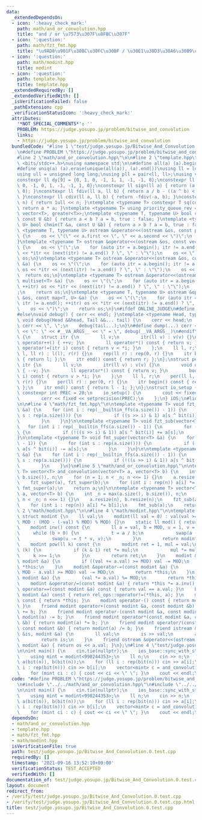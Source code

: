 ```yaml
---
data:
  _extendedDependsOn:
  - icon: ':heavy_check_mark:'
    path: math/and_or_convolution.hpp
    title: "and / or \u7573\u307F\u8FBC\u307F"
  - icon: ':question:'
    path: math/fzt_fmt.hpp
    title: "\u9AD8\u901F\u30BC\u30FC\u30BF / \u30E1\u30D3\u30A6\u30B9\u5909\u63DB"
  - icon: ':question:'
    path: math/modint.hpp
    title: modint
  - icon: ':question:'
    path: template.hpp
    title: template.hpp
  _extendedRequiredBy: []
  _extendedVerifiedWith: []
  _isVerificationFailed: false
  _pathExtension: cpp
  _verificationStatusIcon: ':heavy_check_mark:'
  attributes:
    '*NOT_SPECIAL_COMMENTS*': ''
    PROBLEM: https://judge.yosupo.jp/problem/bitwise_and_convolution
    links:
    - https://judge.yosupo.jp/problem/bitwise_and_convolution
  bundledCode: "#line 1 \"test/judge.yosupo.jp/Bitwise_And_Convolution.0.test.cpp\"\
    \n#define PROBLEM \"https://judge.yosupo.jp/problem/bitwise_and_convolution\"\n\
    #line 2 \"math/and_or_convolution.hpp\"\n\n#line 2 \"template.hpp\"\n\n#include\
    \ <bits/stdc++.h>\nusing namespace std;\n\n#define all(a) (a).begin(), (a).end()\n\
    #define uniq(a) (a).erase(unique(all(a)), (a).end())\nusing ll = long long;\n\
    using ull = unsigned long long;\nusing pll = pair<ll, ll>;\nusing vll = vector<ll>;\n\
    constexpr ll dy[9] = {0, 1, 0, -1, 1, 1, -1, -1, 0};\nconstexpr ll dx[9] = {1,\
    \ 0, -1, 0, 1, -1, -1, 1, 0};\nconstexpr ll sign(ll a) { return (a > 0) - (a <\
    \ 0); }\nconstexpr ll fdiv(ll a, ll b) { return a / b - ((a ^ b) < 0 && a % b);\
    \ }\nconstexpr ll cdiv(ll a, ll b) { return -fdiv(-a, b); }\nconstexpr ull bit(int\
    \ n) { return 1ull << n; }\ntemplate <typename T> constexpr T sq(const T &a) {\
    \ return a * a; }\ntemplate <typename T> using priority_queue_rev = priority_queue<T,\
    \ vector<T>, greater<T>>;\ntemplate <typename T, typename U> bool chmax(T &a,\
    \ const U &b) { return a < b ? a = b, true : false; }\ntemplate <typename T, typename\
    \ U> bool chmin(T &a, const U &b) { return a > b ? a = b, true : false; }\ntemplate\
    \ <typename T, typename U> ostream &operator<<(ostream &os, const pair<T, U> &a)\
    \ {\n    os << \"(\" << a.first << \", \" << a.second << \")\";\n    return os;\n\
    }\ntemplate <typename T> ostream &operator<<(ostream &os, const vector<T> &a)\
    \ {\n    os << \"(\";\n    for (auto itr = a.begin(); itr != a.end(); ++itr) os\
    \ << *itr << (next(itr) != a.end() ? \", \" : \"\");\n    os << \")\";\n    return\
    \ os;\n}\ntemplate <typename T> ostream &operator<<(ostream &os, const set<T>\
    \ &a) {\n    os << \"(\";\n    for (auto itr = a.begin(); itr != a.end(); ++itr)\
    \ os << *itr << (next(itr) != a.end() ? \", \" : \"\");\n    os << \")\";\n  \
    \  return os;\n}\ntemplate <typename T> ostream &operator<<(ostream &os, const\
    \ multiset<T> &a) {\n    os << \"(\";\n    for (auto itr = a.begin(); itr != a.end();\
    \ ++itr) os << *itr << (next(itr) != a.end() ? \", \" : \"\");\n    os << \")\"\
    ;\n    return os;\n}\ntemplate <typename T, typename U> ostream &operator<<(ostream\
    \ &os, const map<T, U> &a) {\n    os << \"(\";\n    for (auto itr = a.begin();\
    \ itr != a.end(); ++itr) os << *itr << (next(itr) != a.end() ? \", \" : \"\");\n\
    \    os << \")\";\n    return os;\n}\n#ifdef ONLINE_JUDGE\n#define dump(...) (void(0))\n\
    #else\nvoid debug() { cerr << endl; }\ntemplate <typename Head, typename... Tail>\
    \ void debug(Head &&head, Tail &&... tail) {\n    cerr << head;\n    if (sizeof...(Tail))\
    \ cerr << \", \";\n    debug(tail...);\n}\n#define dump(...) cerr << __LINE__\
    \ << \": \" << #__VA_ARGS__ << \" = \", debug(__VA_ARGS__)\n#endif\nstruct rep\
    \ {\n    struct itr {\n        ll v;\n        itr(ll v) : v(v) {}\n        void\
    \ operator++() { ++v; }\n        ll operator*() const { return v; }\n        bool\
    \ operator!=(itr i) const { return v < *i; }\n    };\n    ll l, r;\n    rep(ll\
    \ l, ll r) : l(l), r(r) {}\n    rep(ll r) : rep(0, r) {}\n    itr begin() const\
    \ { return l; };\n    itr end() const { return r; };\n};\nstruct per {\n    struct\
    \ itr {\n        ll v;\n        itr(ll v) : v(v) {}\n        void operator++()\
    \ { --v; }\n        ll operator*() const { return v; }\n        bool operator!=(itr\
    \ i) const { return v > *i; }\n    };\n    ll l, r;\n    per(ll l, ll r) : l(l),\
    \ r(r) {}\n    per(ll r) : per(0, r) {}\n    itr begin() const { return r - 1;\
    \ };\n    itr end() const { return l - 1; };\n};\nstruct io_setup {\n    static\
    \ constexpr int PREC = 20;\n    io_setup() {\n        cout << fixed << setprecision(PREC);\n\
    \        cerr << fixed << setprecision(PREC);\n    };\n} iOS;\n#line 2 \"math/fzt_fmt.hpp\"\
    \n\n#line 4 \"math/fzt_fmt.hpp\"\n\ntemplate <typename T> void fzt_super(vector<T>\
    \ &a) {\n    for (int i : rep(__builtin_ffs(a.size()) - 1)) {\n        for (int\
    \ s : rep(a.size())) {\n            if ((s >> i) & 1) a[s ^ bit(i)] += a[s];\n\
    \        }\n    }\n}\n\ntemplate <typename T> void fzt_sub(vector<T> &a) {\n \
    \   for (int i : rep(__builtin_ffs(a.size()) - 1)) {\n        for (int s : rep(a.size()))\
    \ {\n            if (!((s >> i) & 1)) a[s ^ bit(i)] += a[s];\n        }\n    }\n\
    }\n\ntemplate <typename T> void fmt_super(vector<T> &a) {\n    for (int i : rep(__builtin_ffs(a.size())\
    \ - 1)) {\n        for (int s : rep(a.size())) {\n            if ((s >> i) & 1)\
    \ a[s ^ bit(i)] -= a[s];\n        }\n    }\n}\n\ntemplate <typename T> void fmt_sub(vector<T>\
    \ &a) {\n    for (int i : rep(__builtin_ffs(a.size()) - 1)) {\n        for (int\
    \ s : rep(a.size())) {\n            if (!((s >> i) & 1)) a[s ^ bit(i)] -= a[s];\n\
    \        }\n    }\n}\n#line 5 \"math/and_or_convolution.hpp\"\n\ntemplate <typename\
    \ T> vector<T> and_convolution(vector<T> a, vector<T> b) {\n    int _n = max(a.size(),\
    \ b.size()), n;\n    for (n = 1; n < _n; n <<= 1) {}\n    a.resize(n), b.resize(n);\n\
    \    fzt_super(a), fzt_super(b);\n    for (int i : rep(n)) a[i] *= b[i];\n   \
    \ fmt_super(a);\n    return a;\n}\n\ntemplate <typename T> vector<T> or_convolution(vector<T>\
    \ a, vector<T> b) {\n    int _n = max(a.size(), b.size()), n;\n    for (n = 1;\
    \ n < _n; n <<= 1) {}\n    a.resize(n), b.resize(n);\n    fzt_sub(a), fzt_sub(b);\n\
    \    for (int i : rep(n)) a[i] *= b[i];\n    fmt_sub(a);\n    return a;\n}\n#line\
    \ 2 \"math/modint.hpp\"\n\n#line 4 \"math/modint.hpp\"\n\ntemplate <ll MOD = 1000000007>\
    \ struct modint {\n    ll val;\n    modint(ll val = 0) : val(val >= 0 ? val %\
    \ MOD : (MOD - (-val) % MOD) % MOD) {}\n    static ll mod() { return MOD; }\n\
    \    modint inv() const {\n        ll a = val, b = MOD, u = 1, v = 0, t;\n   \
    \     while (b > 0) {\n            t = a / b;\n            swap(a -= t * b, b);\n\
    \            swap(u -= t * v, v);\n        }\n        return modint(u);\n    }\n\
    \    modint pow(ll k) const {\n        modint ret = 1, mul = val;\n        while\
    \ (k) {\n            if (k & 1) ret *= mul;\n            mul *= mul;\n       \
    \     k >>= 1;\n        }\n        return ret;\n    }\n    modint &operator+=(const\
    \ modint &a) {\n        if ((val += a.val) >= MOD) val -= MOD;\n        return\
    \ *this;\n    }\n    modint &operator-=(const modint &a) {\n        if ((val +=\
    \ MOD - a.val) >= MOD) val -= MOD;\n        return *this;\n    }\n    modint &operator*=(const\
    \ modint &a) {\n        (val *= a.val) %= MOD;\n        return *this;\n    }\n\
    \    modint &operator/=(const modint &a) { return *this *= a.inv(); }\n    bool\
    \ operator==(const modint &a) const { return val == a.val; }\n    bool operator!=(const\
    \ modint &a) const { return rel_ops::operator!=(*this, a); }\n    modint operator+()\
    \ const { return *this; }\n    modint operator-() const { return modint(-val);\
    \ }\n    friend modint operator+(const modint &a, const modint &b) { return modint(a)\
    \ += b; }\n    friend modint operator-(const modint &a, const modint &b) { return\
    \ modint(a) -= b; }\n    friend modint operator*(const modint &a, const modint\
    \ &b) { return modint(a) *= b; }\n    friend modint operator/(const modint &a,\
    \ const modint &b) { return modint(a) /= b; }\n    friend istream &operator>>(istream\
    \ &is, modint &a) {\n        ll val;\n        is >> val;\n        a = modint(val);\n\
    \        return is;\n    }\n    friend ostream &operator<<(ostream &os, const\
    \ modint &a) { return os << a.val; }\n};\n#line 4 \"test/judge.yosupo.jp/Bitwise_And_Convolution.0.test.cpp\"\
    \n\nint main() {\n    cin.tie(nullptr);\n    ios_base::sync_with_stdio(false);\n\
    \    using mint = modint<998244353>;\n    ll n;\n    cin >> n;\n    vector<mint>\
    \ a(bit(n)), b(bit(n));\n    for (ll i : rep(bit(n))) cin >> a[i];\n    for (ll\
    \ i : rep(bit(n))) cin >> b[i];\n    vector<mint> c = and_convolution(a, b);\n\
    \    for (mint ci : c) { cout << ci << \" \"; }\n    cout << endl;\n}\n"
  code: "#define PROBLEM \"https://judge.yosupo.jp/problem/bitwise_and_convolution\"\
    \n#include \"../../math/and_or_convolution.hpp\"\n#include \"../../math/modint.hpp\"\
    \n\nint main() {\n    cin.tie(nullptr);\n    ios_base::sync_with_stdio(false);\n\
    \    using mint = modint<998244353>;\n    ll n;\n    cin >> n;\n    vector<mint>\
    \ a(bit(n)), b(bit(n));\n    for (ll i : rep(bit(n))) cin >> a[i];\n    for (ll\
    \ i : rep(bit(n))) cin >> b[i];\n    vector<mint> c = and_convolution(a, b);\n\
    \    for (mint ci : c) { cout << ci << \" \"; }\n    cout << endl;\n}"
  dependsOn:
  - math/and_or_convolution.hpp
  - template.hpp
  - math/fzt_fmt.hpp
  - math/modint.hpp
  isVerificationFile: true
  path: test/judge.yosupo.jp/Bitwise_And_Convolution.0.test.cpp
  requiredBy: []
  timestamp: '2021-09-16 13:52:10+09:00'
  verificationStatus: TEST_ACCEPTED
  verifiedWith: []
documentation_of: test/judge.yosupo.jp/Bitwise_And_Convolution.0.test.cpp
layout: document
redirect_from:
- /verify/test/judge.yosupo.jp/Bitwise_And_Convolution.0.test.cpp
- /verify/test/judge.yosupo.jp/Bitwise_And_Convolution.0.test.cpp.html
title: test/judge.yosupo.jp/Bitwise_And_Convolution.0.test.cpp
---
```

